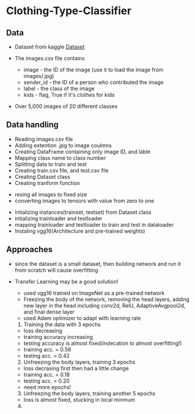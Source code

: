 # Clothing-Type-Classifier

## Data 

- Dataset from kaggle [Dataset](https://www.kaggle.com/datasets/agrigorev/clothing-dataset-full)

- The images.csv file contains
  * image - the ID of the image (use it to load the image from images/<ID>.jpg)
  * sender_id - the ID of a person who contributed the image
  * label - the class of the image
  * kids - flag, True if it's clothes for kids
 
 - Over 5,000 images of 20 different classes 

 
 ## Data handling
 
- Reading images.csv file 
- Adding extention .jpg to image coulmns
- Creating DataFrame containing only image ID, and lable 
- Mapping class name to class number 
- Splitting data to train and test
- Creating train.csv file, and test.csv file
- Creating Dataset class 
- Creating tranform function 
 * resing all images to fixed size
 * converting images to tensors with value from zero to one 
- intializing instances(trainset, testset) from Dataset class
- intializing trainloader and testloader
- mapping trainloader and testloader to train and test in dataloader
- Instaling vgg16(Architecture and pre-trained weights)
 
## Approaches
 
- since the dataset is a small dataset, then building network and run it from scratch will cause overfitting
- Transfer Learning may be a good solution!
  * used vgg16 trained on ImageNet as a pre-trained network
  * Freezing the body of the network, removing the head layers, adding new layer in the head including conv2d, RelU, AdaptiveAvgpool2d, and final dense layer
  * used Adam optimizer to adapt with learning rate  
  1. Training the data with 3 epochs
    * loss decreasing
    * training accuracy increasing 
    * testing accuracy is almost fixed(indecation to almost overfitting!) 
    * training acc. = 0.56
    * testing  acc. = 0.42
 
  2. Unfreezing the body layers, training 3 epochs
    * loss decrasing first then had a little change
    * training acc. = 0.18
    * testing  acc. = 0.20
    * need more epochs!
 
  3. Unfreezing the body layers, training another 5 epochs
    * loss is almost fixed, stucking in local minmum
 
  4. 

 

